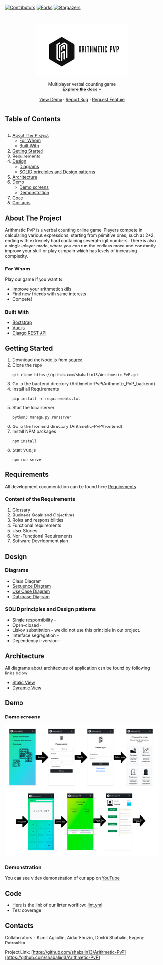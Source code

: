 [![Contributors][contributors-shield]][contributors-url] [![Forks][forks-shield]][forks-url] [![Stargazers][stars-shield]][stars-url]


<!-- PROJECT LOGO -->
<br />
<p align="center">
  <a href="https://github.com/shabalin13/Arithmetic-PvP">
    <img src="logo.png" alt="Logo" width="300" height="171">
  </a>

  <p align="center">
    Multiplayer verbal counting game
    <br />
    <a href="https://github.com/shabalin13/Arithmetic-PvP"><strong>Explore the docs »</strong></a>
    <br />
    <br />
    <a href="https://github.com/shabalin13/Arithmetic-PvP">View Demo</a>
    ·
    <a href="https://github.com/shabalin13/Arithmetic-PvP/issues">Report Bug</a>
    ·
    <a href="https://github.com/shabalin13/Arithmetic-PvP/issues">Request Feature</a>
  </p>
</p>



<!-- TABLE OF CONTENTS -->

  <h2 style="display: inline-block">Table of Contents</h2>
  <ol>
    <li>
      <a href="#about-the-project">About The Project</a>
      <ul>
        <li><a href="#for-whom">For Whom</a></li>
      </ul>
      <ul>
        <li><a href="#built-with">Built With</a></li>
      </ul>
    </li>
    <li>
      <a href="#getting-started">Getting Started</a>
    </li>
    <li>
      <a href="#requirements">Requirements</a>
    </li>
    <li>
      <a href="#design">Design</a>
      <ul>
        <li><a href="#diagrams">Diagrams</a></li>
      </ul>
      <ul>
        <li><a href="#solid-principles-and-design-patterns">SOLID principles and Design patterns</a></li>
      </ul>
    </li>
    <li><a href="#architecture">Architecture</a></li>
    <li>
       <a href="#demo">Demo</a>
      <ul>
        <li><a href="#demo-screens">Demo screens</a></li>
      </ul>
      <ul>
        <li><a href="#demonstration">Demonstration</a></li>
      </ul>
    </li>
    <li><a href="#code">Code</a></li>
    <li><a href="#contacts">Contacts</a></li>
  </ol>




<!-- ABOUT THE PROJECT -->
## About The Project

Arithmetic PvP is a verbal counting online game. Players compete in calculating various expressions, starting from primitive ones, such as 2+2, ending with extremely hard containing several-digit numbers. There is also a single-player mode, where you can run the endless mode and constantly improve your skill, or play campain which has levels of increasing complexity. 

### For Whom
Play our game if you want to:

* Improve your arithmetic skills
* Find new friends with same interests
* Compete!


### Built With

* [Bootstrap](https://getbootstrap.com/)
* [Vue.js](https://vuejs.org/)
* [Django REST API](https://www.django-rest-framework.org/)



<!-- GETTING STARTED -->
## Getting Started

1) Download the Node.js from [source](https://nodejs.org/en/download/)
2) Clone the repo
    ```
    git clone https://github.com/shabalin13/Arithmetic-PvP.git
    ```
3) Go to the backend directory (Arithmetic-PvP/Arithmetic_PvP_backend)
4) Install all Requirements
    ```
    pip install -r requirements.txt
    ```
5) Start the local server
    ```
    python3 manage.py runserver
    ```
6) Go to the frontend directory (Arithmetic-PvP/frontend)
7) Install NPM packages
    ```
    npm install
    ```
8) Start Vue.js
    ```
    npm run serve
    ```

## Requirements

All development documentation can be found here [Requirements](https://github.com/shabalin13/Arithmetic-PvP/blob/main/Documentation/Requirements.pdf)

### Content of the Requirements

1.  Glossary
2.  Business Goals and Objectives
3.  Roles and responsibilities
4.  Functional requirements
5.  User Stories
6.  Non-Functional Requirements
7.  Software Development plan


## Design

### Diagrams

* [Class Diagram]()
* [Sequence Diagram]()
* [Use Case Diagram]()
* [Database Diagram](https://github.com/shabalin13/Arithmetic-PvP/blob/main/Documentation/Database_diagram.png)

### SOLID principles and Design patterns

* Single responsibility - 
* Open-closed - 
* Liskov substitution - we did not use this principle in our project.
* Interface segregation - 
* Dependency inversion - 

## Architecture

All diagrams about architecture of application can be found by following links below

* [Static View]()
* [Dynamic View]()

## Demo

### Demo screens

![Demo](https://github.com/shabalin13/Arithmetic-PvP/blob/main/Documentation/Demo-screens.png)

### Demonstration

You can see video demonstration of our app on [YouTube](https://www.youtube.com/watch?v=YBOpn10ter0)


## Code

*  Here is the link of our linter worlflow: [lint.yml](https://github.com/shabalin13/Arithmetic-PvP/actions/workflows/linter.yml)
*  Test coverage


<!-- CONTACTS -->
## Contacts

Collaborators - Kamil Agliullin, Aidar Khuzin, Dmitrii Shabalin, Evgeny Petrashko

Project Link: [https://github.com/shabalin13/Arithmetic-PvP](https://github.com/shabalin13/Arithmetic-PvP)



<!-- MARKDOWN LINKS & IMAGES -->
<!-- https://www.markdownguide.org/basic-syntax/#reference-style-links -->
[contributors-shield]: https://img.shields.io/github/contributors/shabalin13/Arithmetic-PvP.svg?style=for-the-badge
[contributors-url]: https://github.com/shabalin13/Arithmetic-PvP/graphs/contributors
[forks-shield]: https://img.shields.io/github/forks/shabalin13/Arithmetic-PvP.svg?style=for-the-badge
[forks-url]: https://github.com/shabalin13/Arithmetic-PvP/network/members
[stars-shield]: https://img.shields.io/github/stars/shabalin13/Arithmetic-PvP.svg?style=for-the-badge
[stars-url]: https://github.com/shabalin13/Arithmetic-PvP/stargazers
[license-shield]: https://img.shields.io/github/license/shabalin13/Arithmetic-PvP.svg?style=for-the-badge

